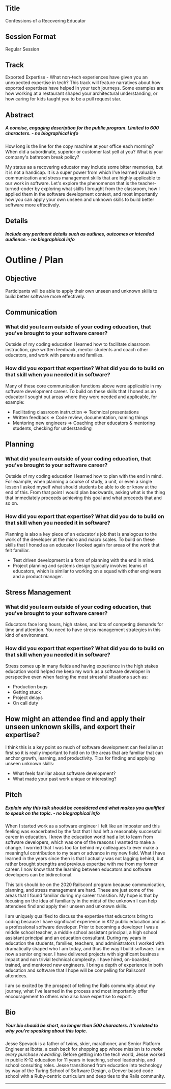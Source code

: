 ## Title
Confessions of a Recovering Educator

## Session Format
Regular Session

## Track
Exported Expertise - What non-tech experiences have given you an unexpected expertise in tech? This track will feature narratives about how exported expertises have helped in your tech journeys. Some examples are how working at a restaurant shaped your architectural understanding, or how caring for kids taught you to be a pull request star.

## Abstract
##### A concise, engaging description for the public program. Limited to 600 characters. - no biographical info

How long is the line for the copy machine at your office each morning? When did a subordinate, superior or customer last yell at you? What is your company's bathroom break policy?

My status as a recovering educator may include some bitter memories, but it is not a handicap. It is a super power from which I've learned valuable communication and stress management skills that are highly applicable to our work in software. Let's explore the phenomenon that is the teacher-turned-coder by exploring what skills I brought from the classroom, how I applied them in the software development context, and most importantly how you can apply your own unseen and unknown skills to build better software more effectively.

## Details
##### Include any pertinent details such as outlines, outcomes or intended audience. - no biographical info

# Outline / Plan

## Objective

Participants will be able to apply their own unseen and unknown skills to build better software more effectively.

## Communication

### What did you learn outside of your coding education, that you've brought to your software career?
Outside of my coding education I learned how to facilitate classroom instruction, give written feedback, mentor students and coach other educators, and work with parents and families.

### How did you export that expertise? What did you do to build on that skill when you needed it in software?
Many of these core communication functions above were applicable in my software development career. To build on these skills that I honed as an educator I sought out areas where they were needed and applicable, for example:
- Facilitating classroom instruction => Technical presentations
- Written feedback => Code review, documentation, naming things
- Mentoring new engineers => Coaching other educators & mentoring students, checking for understanding

## Planning

### What did you learn outside of your coding education, that you've brought to your software career?
Outside of my coding education I learned how to plan with the end in mind. For example, when planning a course of study, a unit, or even a single lesson I asked myself what should students be able to do or know at the end of this. From that point I would plan backwards, asking what is the thing that immediately proceeds achieving this goal and what proceeds that and so on.

### How did you export that expertise? What did you do to build on that skill when you needed it in software?
Planning is also a key piece of an educator's job that is analogous to the work of the developer at the micro and macro scales. To build on these skills that I honed as an educator I looked again for areas of the work that felt familiar.
- Test driven development is a form of planning with the end in mind.
- Project planning and systems design typically involves teams of educators, which is similar to working on a squad with other engineers and a product manager.

## Stress Management

### What did you learn outside of your coding education, that you've brought to your software career?
Educators face long hours, high stakes, and lots of competing demands for time and attention. You need to have stress management strategies in this kind of environment.

### How did you export that expertise? What did you do to build on that skill when you needed it in software?
Stress comes up in many fields and having experience in the high stakes education world helped me keep my work as a software developer in perspective even when facing the most stressful situations such as:
- Production bugs
- Getting stuck
- Project delays
- On call duty

## How might an attendee find and apply their unseen unknown skills, and export their expertise?
I think this is a key point so much of software development can feel alien at first so it is really important to hold on to the areas that are familiar that can anchor growth, learning, and productivity. Tips for finding and applying unseen unknown skills:
- What feels familiar about software development?
- What made your past work unique or interesting?

## Pitch
##### Explain why this talk should be considered and what makes you qualified to speak on the topic.  - no biographical info

When I started work as a software engineer I felt like an imposter and this feeling was exacerbated by the fact that I had left a reasonably successful career in education. I knew the education world had a lot to learn from software developers, which was one of the reasons I wanted to make a change. I worried that I was too far behind my colleagues to ever make a meaningful contribution to my team or advance in my new field. What I have learned in the years since then is that I actually was not lagging behind, but rather brought strengths and previous expertise with me from my former career. I now know that the learning between educators and software developers can be bidirectional.

This talk should be on the 2020 Railsconf program because communication, planning, and stress management are hard. These are just some of the areas that I found familiar during my career transition. My hope is that by focusing on the idea of familiarity in the midst of the unknown I can help attendees find and apply their unseen and unknown skills.

I am uniquely qualified to discuss the expertise that educators bring to coding because I have significant experience in K12 public education and as a professional software developer. Prior to becoming a developer I was a middle school teacher, a middle school assistant principal, a high school assistant principal and an education consultant. During my years in education the students, families, teachers, and administrators I worked with dramatically shaped who I am today, and thus the way I build software. I am now a senior engineer. I have delivered projects with significant business impact and non trivial technical complexity. I have hired, on-boarded, trained, and mentored new engineers. I bring a depth of experience in both education and software that I hope will be compelling for Railsconf attendees.

I am so excited by the prospect of telling the Rails community about my journey, what I've learned in the process and most importantly offer encouragement to others who also have expertise to export.

## Bio
##### Your bio should be short, no longer than 500 characters. It's related to why you're speaking about this topic.

Jesse Spevack is a father of twins, skier, marathoner, and Senior Platform Engineer at Ibotta, a cash back for shopping app whose mission is to *make every purchase rewarding*. Before getting into the tech world, Jesse worked in public K-12 education for 11 years in teaching, school leadership, and school consulting roles. Jesse transitioned from education into technology by way of the Turing School of Software Design, a Denver based code school with a Ruby-centric curriculum and deep ties to the Rails community.

----

